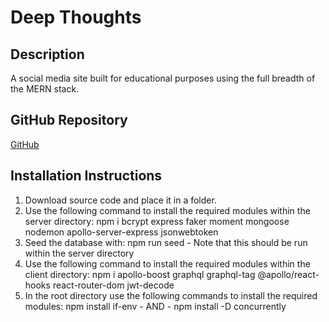 # Deep Thoughts

## Description
A social media site built for educational purposes using the full breadth of the MERN stack.

## GitHub Repository 
[GitHub](https://github.com/josephptflanagan/deep-thoughts)

## Installation Instructions
1. Download source code and place it in a folder.
2. Use the following command to install the required modules within the server directory: npm i bcrypt express faker moment mongoose nodemon apollo-server-express jsonwebtoken
3. Seed the database with: npm run seed - Note that this should be run within the server directory
4. Use the following command to install the required modules within the client directory: npm i apollo-boost graphql graphql-tag @apollo/react-hooks react-router-dom jwt-decode
5. In the root directory use the following commands to install the required modules: npm install if-env - AND - npm install -D concurrently